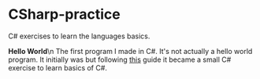 # CSharp-practice
C# exercises to learn the languages basics.

**Hello World**\n
The first program I made in C#. It's not actually a hello world program. It initially was but following [this](https://learn.microsoft.com/en-us/dotnet/core/tutorials/with-visual-studio?pivots=dotnet-6-0) guide it became a small C# exercise to learn basics of C#.
